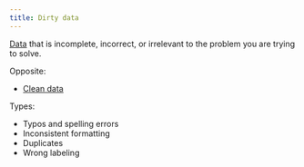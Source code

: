 ```yaml
---
title: Dirty data
---
```

[Data](danielesalvatore/data-analysts/foundations/data.md) that is incomplete, incorrect, or irrelevant to the problem you are trying to solve.

Opposite:
- [Clean data](danielesalvatore/data-analysts/process/clean-data.md)

Types:
- Typos and spelling errors
- Inconsistent formatting
- Duplicates
- Wrong labeling